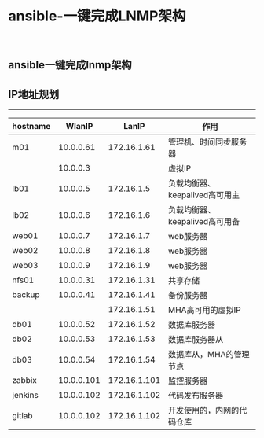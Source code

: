 # ansible-一键完成LNMP架构

<br> 

## ansible一键完成lnmp架构

## IP地址规划

--- 

| hostname | WlanIP     | LanIP        | 作用                           |
| -------- | ---------- | ------------ | ------------------------------ |
| m01      | 10.0.0.61  | 172.16.1.61  | 管理机、时间同步服务器         |
|          | 10.0.0.3   |              | 虚拟IP                         |
| lb01     | 10.0.0.5   | 172.16.1.5   | 负载均衡器、keepalived高可用主 |
| lb02     | 10.0.0.6   | 172.16.1.6   | 负载均衡器、keepalived高可用备 |
| web01    | 10.0.0.7   | 172.16.1.7   | web服务器                      |
| web02    | 10.0.0.8   | 172.16.1.8   | web服务器                      |
| web03    | 10.0.0.9   | 172.16.1.9   | web服务器                      |
| nfs01    | 10.0.0.31  | 172.16.1.31  | 共享存储                       |
| backup   | 10.0.0.41  | 172.16.1.41  | 备份服务器                     |
|          |            | 172.16.1.51  | MHA高可用的虚拟IP              |
| db01     | 10.0.0.52  | 172.16.1.52  | 数据库服务器                   |
| db02     | 10.0.0.53  | 172.16.1.53  | 数据库服务器从                 |
| db03     | 10.0.0.54  | 172.16.1.54  | 数据库从，MHA的管理节点        |
| zabbix   | 10.0.0.101 | 172.16.1.101 | 监控服务器                     |
| jenkins  | 10.0.0.102 | 172.16.1.102 | 代码发布服务器                 |
| gitlab   | 10.0.0.102 | 172.16.1.102 | 开发使用的，内网的代码仓库     |
